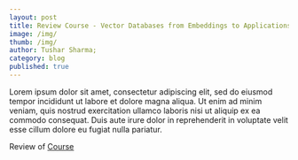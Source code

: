 ```yaml
---
layout: post
title: Review Course - Vector Databases from Embeddings to Applications
image: /img/
thumb: /img/
author: Tushar Sharma;
category: blog
published: true
---
```


Lorem ipsum dolor sit amet, consectetur adipiscing elit, sed do eiusmod tempor incididunt ut labore et dolore magna aliqua. Ut enim ad minim veniam, quis nostrud exercitation ullamco laboris nisi ut aliquip ex ea commodo consequat. Duis aute irure dolor in reprehenderit in voluptate velit esse cillum dolore eu fugiat nulla pariatur.<!-- truncate_here -->


Review of [Course](https://www.deeplearning.ai/short-courses/vector-databases-embeddings-applications/)